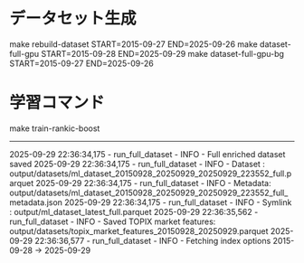 # データセット生成
make rebuild-dataset START=2015-09-27 END=2025-09-26
make dataset-full-gpu START=2015-09-28 END=2025-09-29
make dataset-full-gpu-bg START=2015-09-27 END=2025-09-26

# 学習コマンド
make train-rankic-boost


---

2025-09-29 22:36:34,175 - run_full_dataset - INFO - Full enriched dataset saved
2025-09-29 22:36:34,175 - run_full_dataset - INFO -   Dataset : output/datasets/ml_dataset_20150928_20250929_20250929_223552_full.parquet
2025-09-29 22:36:34,175 - run_full_dataset - INFO -   Metadata: output/datasets/ml_dataset_20150928_20250929_20250929_223552_full_metadata.json
2025-09-29 22:36:34,175 - run_full_dataset - INFO -   Symlink : output/ml_dataset_latest_full.parquet
2025-09-29 22:36:35,562 - run_full_dataset - INFO - Saved TOPIX market features: output/datasets/topix_market_features_20150928_20250929.parquet
2025-09-29 22:36:36,577 - run_full_dataset - INFO - Fetching index options 2015-09-28 → 2025-09-29